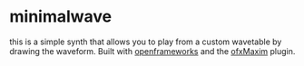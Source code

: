 minimalwave
===========

this is a simple synth that allows you to play from a custom wavetable by drawing the waveform.
Built with [openframeworks](http://openframeworks.cc/ "openframeworks") and the [ofxMaxim](maximilian.strangeloop.co.uk "ofxMaxim") plugin.
